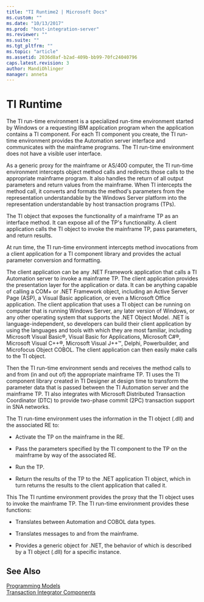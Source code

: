 ```yaml
---
title: "TI Runtime2 | Microsoft Docs"
ms.custom: ""
ms.date: "10/13/2017"
ms.prod: "host-integration-server"
ms.reviewer: ""
ms.suite: ""
ms.tgt_pltfrm: ""
ms.topic: "article"
ms.assetid: 2036d8af-b2ad-409b-bb99-70fc24040796
caps.latest.revision: 3
author: MandiOhlinger
manager: anneta
---
```

# TI Runtime
The TI run-time environment is a specialized run-time environment started by Windows or a requesting IBM application program when the application contains a TI component. For each TI component you create, the TI run-time environment provides the Automation server interface and communicates with the mainframe programs. The TI run-time environment does not have a visible user interface.  
  
 As a generic proxy for the mainframe or AS/400 computer, the TI run-time environment intercepts object method calls and redirects those calls to the appropriate mainframe program. It also handles the return of all output parameters and return values from the mainframe. When TI intercepts the method call, it converts and formats the method's parameters from the representation understandable by the Windows Server platform into the representation understandable by host transaction programs (TPs).  
  
 The TI object that exposes the functionality of a mainframe TP as an interface method. It can expose all of the TP's functionality. A client application calls the TI object to invoke the mainframe TP, pass parameters, and return results.  
  
 At run time, the TI run-time environment intercepts method invocations from a client application for a TI component library and provides the actual parameter conversion and formatting.  
  
 The client application can be any .NET Framework application that calls a TI Automation server to invoke a mainframe TP. The client application provides the presentation layer for the application or data. It can be anything capable of calling a COM+ or .NET Framework object, including an Active Server Page (ASP), a Visual Basic application, or even a Microsoft Office application. The client application that uses a TI object can be running on computer that is running Windows Server, any later version of Windows, or any other operating system that supports the .NET Object Model. .NET is language-independent, so developers can build their client application by using the languages and tools with which they are most familiar, including Microsoft Visual Basic®, Visual Basic for Applications, Microsoft C#®, Microsoft Visual C++®, Microsoft Visual J++™, Delphi, Powerbuilder, and Microfocus Object COBOL. The client application can then easily make calls to the TI object.  
  
 Then the TI run-time environment sends and receives the method calls to and from (in and out of) the appropriate mainframe TP. TI uses the TI component library created in TI Designer at design time to transform the parameter data that is passed between the TI Automation server and the mainframe TP. TI also integrates with Microsoft Distributed Transaction Coordinator (DTC) to provide two-phase commit (2PC) transaction support in SNA networks.  
  
 The TI run-time environment uses the information in the TI object (.dll) and the associated RE to:  
  
-   Activate the TP on the mainframe in the RE.  
  
-   Pass the parameters specified by the TI component to the TP on the mainframe by way of the associated RE.  
  
-   Run the TP.  
  
-   Return the results of the TP to the .NET application TI object, which in turn returns the results to the client application that called it.  
  
 This The TI runtime environment provides the proxy that the TI object uses to invoke the mainframe TP. The TI run-time environment provides these functions:  
  
-   Translates between Automation and COBOL data types.  
  
-   Translates messages to and from the mainframe.  
  
-   Provides a generic object for .NET, the behavior of which is described by a TI object (.dll) for a specific instance.  
  
## See Also  
 [Programming Models](../core/programming-models.md)   
 [Transaction Integrator Components](../core/transaction-integrator-components.md)